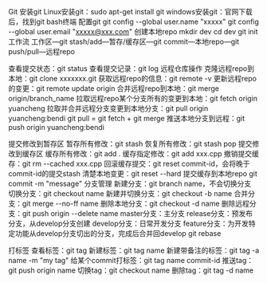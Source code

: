 Git
安装git
 Linux安装git：sudo apt-get install git
windows安装git：官网下载后，找到git bash终端
配置git
git config --global user.name "xxxxx"
git config --global user.email "xxxxx@xxx.com"
创建本地repo
mkdir dev
cd dev
git init
工作流
工作区—git stash/add—暂存/缓存区—git commit—本地repo—git push/pull—远程repo

查看提交状态：git status
查看提交记录：git log
远程仓库操作
克隆远程repo到本地：git clone xxxxxxx.git
获取远程repo的信息：git remote -v
更新远程repo的变更：git remote update origin
合并远程repo到本地：git merge origin/branch_name
拉取远程repo某个分支所有的变更到本地：git fetch origin yuancheng
拉取并合并远程分支变更到本地分支：git pull origin yuancheng:bendi
git pull = git fetch + git merge
推送本地分支到远程：git push origin yuancheng:bendi

提交修改到暂存区
暂存所有修改：git stash
恢复所有修改：git stash pop
提交修改到缓存区
缓存所有修改：git add .
缓存指定修改：git add xxx.cpp
撤销提交缓存：git rm --cached xxx.cpp
回滚缓存提交：git reset commit-id，会将晚于commit-id的提交stash
清楚本地变更：git reset --hard
提交缓存到本地repo
git commit -m "message"
分支管理
新建分支：git branch name，不会切换分支
切换分支：git checkout name
新建并切换分支：git checkout -b name
合并分支：git merge --no-ff name
删除本地分支：git checkout -d name
删除远程分支：git push origin --delete name
master分支：主分支
release分支：预发布分支，从develop分支创建
develop分支：日常开发分支
feature分支：为开发特定功能从develop分支切出的分支，完成后合并回develop
git rebase

打标签
查看标签：git tag
新建标签：git tag name
新建带备注的标签：git tag -a name -m "my tag"
给某个commit打标签：git tag name commit-id
推送tag：git push origin name
切换tag：git checkout name
删除tag：git tag -d name

